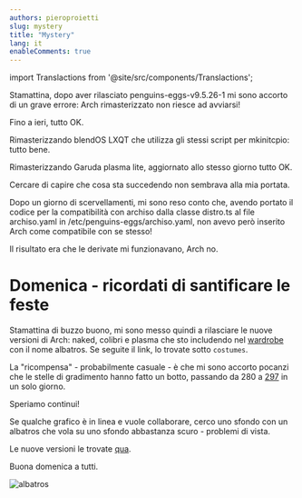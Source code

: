 ```yaml
---
authors: pieroproietti
slug: mystery
title: "Mystery"
lang: it
enableComments: true
---
```


import Translactions from '@site/src/components/Translactions';

<Translactions />

Stamattina, dopo aver rilasciato penguins-eggs-v9.5.26-1 mi sono accorto di un grave errore: Arch rimasterizzato non riesce ad avviarsi!

Fino a ieri, tutto OK.

Rimasterizzando blendOS LXQT che utilizza gli stessi script per mkinitcpio: tutto bene.

Rimasterizzando Garuda plasma lite, aggiornato allo stesso giorno tutto OK.


Cercare di capire che cosa sta succedendo non sembrava alla mia portata.

Dopo un giorno di scervellamenti, mi sono reso conto che, avendo portato il codice per la compatibilità con archiso dalla classe distro.ts al file archiso.yaml in /etc/penguins-eggs/archiso.yaml, non avevo però inserito Arch come compatibile con se stesso!

Il risultato era che le derivate mi funzionavano, Arch no.

# Domenica - ricordati di santificare le feste

Stamattina di buzzo buono, mi sono messo quindi a rilasciare le nuove versioni di Arch: naked, colibri e plasma che sto includendo nel [wardrobe](https://github.com/pieroproietti/penguins-wardrobe) con il nome albatros. Se seguite il link, lo trovate sotto `costumes`.

La "ricompensa" - probabilmente casuale - è che mi sono accorto pocanzi che le stelle di gradimento hanno fatto un botto, passando da 280 a [297](https://github.com/pieroproietti/penguins-eggs/stargazers) in un solo giorno. 

Speriamo continui!

Se qualche grafico è in linea e vuole collaborare, cerco uno sfondo con un albatros che vola su uno sfondo abbastanza scuro - problemi di vista.

Le nuove versioni le trovate [qua](https://sourceforge.net/projects/penguins-eggs/files/ISOS/arch/).

Buona domenica a tutti.

![albatros](https://upload.wikimedia.org/wikipedia/commons/c/c4/Diomedea_exulans_in_flight_-_SE_Tasmania.jpg)
